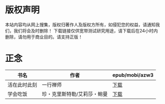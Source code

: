 # 版权声明

本站内容均从网上搜集，版权归著作人及版权方所有，如侵犯您的权益，请通知我们，我们将会及时删除！ 下载链接仅供宽带测试研究用途，请下载后在24小时内删除，请勿用于商业目的。请支持正版！

# 正念

| 书名 | 作者 | epub/mobi/azw3 |
| --- | --- | --- |
| 活在此时此刻 | 一行禅师 | [下载](https://url89.ctfile.com/f/31084289-1356985453-7c4a04?p=8866) |
| 学会吃饭 | 珍・克里斯特勒/艾莉莎・鲍曼 | [下载](https://url89.ctfile.com/f/31084289-1357034608-3ac64a?p=8866) |
